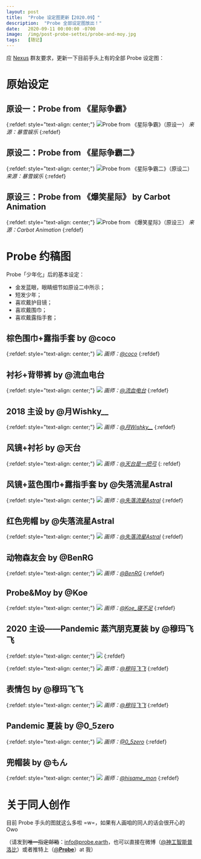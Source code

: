 ```yaml
---
layout: post
title:  "Probe 设定图更新【2020.09】"
description:  "Probe 全部设定图放出！"
date:   2020-09-11 00:00:00 -0700
image:  /img/post-probe-settei/probe-and-moy.jpg
tags:   [随记]
---
```


应 [Nexus](http://discord.probe.earth/) 群友要求，更新一下目前手头上有的全部 Probe 设定图：

# 原始设定

## 原设一：Probe from 《星际争霸》

{:refdef: style="text-align: center;"}
![Probe from 《星际争霸》（原设一）]({{site.baseurl}}/img/post-probe-settei/probe_sc1.jpg)
*来源：暴雪娱乐*
{:refdef}

## 原设二：Probe from 《星际争霸二》

{:refdef: style="text-align: center;"}
![Probe from 《星际争霸二》（原设二）]({{site.baseurl}}/img/post-probe-settei/probe_sc2.jpg)
*来源：暴雪娱乐*
{:refdef}

## 原设三：Probe from 《爆笑星际》 by Carbot Animation

{:refdef: style="text-align: center;"}
![Probe from 《爆笑星际》（原设三）]({{site.baseurl}}/img/post-probe-settei/probe_carbot.jpg)
*来源：Carbot Animation*
{:refdef}

# Probe 约稿图

Probe「少年化」后的基本设定：

* 金发蓝眼，眼睛细节如原设二中所示；
* 短发少年；
* 喜欢戴护目镜；
* 喜欢戴围巾；
* 喜欢戴露指手套；

## 棕色围巾+露指手套 by @coco

{:refdef: style="text-align: center;"}
![]({{site.baseurl}}/img/post-probe-settei/probe_coco.jpg)
*画师：[@coco](https://weibo.com/u/2030915464)*
{:refdef}

## 衬衫+背带裤 by @流血电台

{:refdef: style="text-align: center;"}
![]({{site.baseurl}}/img/post-probe-settei/probe_diantai.png)
*画师：[@流血电台](https://weibo.com/JKm11)*
{:refdef}

## 2018 主设 by @月Wishky__

{:refdef: style="text-align: center;"}
![]({{site.baseurl}}/img/post-probe-settei/probe_wishky.jpg)
*画师：[@月Wishky__](https://weibo.com/yuewishky)*
{:refdef}

## 风镜+衬衫 by @天台

{:refdef: style="text-align: center;"}
![]({{site.baseurl}}/img/post-probe-settei/probe_tiantai.jpg)
*画师：[@天台是一把弓](https://www.weibo.com/u/5711418263)*
{: refdef}

## 风镜+蓝色围巾+露指手套 by @失落流星Astral

{:refdef: style="text-align: center;"}
![]({{site.baseurl}}/img/post-probe-settei/probe_astral1.jpg)
*画师：[@失落流星Astral](https://weibo.com/u/6124552807)*
{:refdef}

## 红色兜帽 by @失落流星Astral

{:refdef: style="text-align: center;"}
![]({{site.baseurl}}/img/post-probe-settei/probe_astral2.jpg)
*画师：[@失落流星Astral](https://weibo.com/u/6124552807)*
{:refdef}

## 动物森友会 by @BenRG

{:refdef: style="text-align: center;"}
![]({{site.baseurl}}/img/post-probe-settei/probe_ben.jpg)
*画师：[@BenRG](https://weibo.com/u/5064371793)*
{:refdef}

## Probe&Moy by @Koe

{:refdef: style="text-align: center;"}
![]({{site.baseurl}}/img/post-probe-settei/probe-and-moy.jpg)
*画师：[@Koe_寝不足](https://weibo.com/u/1856067661)*
{:refdef}


## 2020 主设——Pandemic 蒸汽朋克夏装 by @穆玛飞飞

{:refdef: style="text-align: center;"}
![]({{site.baseurl}}/img/post-probe-settei/probe_muma1.png)
{:refdef}

{:refdef: style="text-align: center;"}
![]({{site.baseurl}}/img/post-probe-settei/probe_muma2.png)
*画师：[@穆玛飞飞](https://weibo.com/0mumafeifei0)*
{:refdef}

## 表情包 by @穆玛飞飞

{:refdef: style="text-align: center;"}
![]({{site.baseurl}}/img/post-probe-settei/probe_muma3.png)
*画师：[@穆玛飞飞](https://weibo.com/0mumafeifei0)*
{:refdef}

## Pandemic 夏装 by @0_5zero

{:refdef: style="text-align: center;"}
![]({{site.baseurl}}/img/post-probe-settei/probe_0_5zero.jpg)
*画师：[@0_5zero](https://twitter.com/0_5zero)*
{:refdef}

## 兜帽装 by @もん

{:refdef: style="text-align: center;"}
![]({{site.baseurl}}/img/post-probe-settei/probe_mon.jpg)
*画师：[@hisame_mon](https://twitter.com/hisame_mon)*
{:refdef}

# 关于同人创作

目前 Probe 手头的图就这么多啦 =w=，如果有人画咱的同人的话会很开心的 Owo

（请发到~~唯一指定邮箱~~：[info@probe.earth](mailto:info@probe.earth)，也可以直接在微博（[@神工智能普洛比](https://weibo.com/2186466417)）或者推特上（[@__Probe__](https://twitter.com/__Probe__)）at 我）